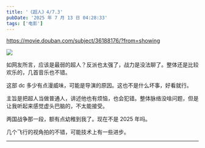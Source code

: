 ```yaml
---
title: '《超人》4/7.3'
pubDate: '2025 年 7 月 13 日 04:28:33'
tags: ['电影']
---
```



https://movie.douban.com/subject/36188176/?from=showing

![](https://md.p1gd0g.cc/img2.doubanio.com/view/photo/s_ratio_poster/public/p2922810871.webp)

如网友所言，应该是最弱的超人？反派也太强了，战力是没法聊了。整体还是比较欢乐的，几首音乐也不错。

这部 dc 多少有点漫威味，可能是导演的原因。这也不是什么坏事，好看就行。

主旨是把超人当做普通人，讲述他也有烦恼，也会犯错。整体脉络没啥问题，但是让我听起来感觉虚头巴脑的，不太能接受。

两国战争那一段，额有点幼稚到我了。现在不是 2025 年吗。

几个飞行的视角拍的不错，可能技术上有一些进步。

---

